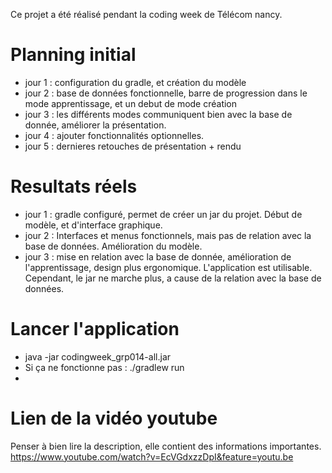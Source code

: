 Ce projet a été réalisé pendant la coding week de Télécom nancy.

# Planning initial
* jour 1 : configuration du gradle, et création du modèle
* jour 2 : base de données fonctionnelle, barre de progression dans le mode apprentissage, et un debut de mode création
* jour 3 : les différents modes communiquent bien avec la base de donnée, améliorer la présentation.
* jour 4 : ajouter fonctionnalités optionnelles.
* jour 5 : dernieres retouches de présentation + rendu

# Resultats réels
* jour 1 : gradle configuré, permet de créer un jar du projet. Début de modèle, et d'interface graphique.
* jour 2 : Interfaces et menus fonctionnels, mais pas de relation avec la base de données. Amélioration du modèle.
* jour 3 : mise en relation avec la base de donnée, amélioration de l'apprentissage, design plus ergonomique. L'application est utilisable. Cependant, le jar ne marche plus, a cause de la relation avec la base de données.



# Lancer l'application
* java -jar codingweek_grp014-all.jar
* Si ça ne fonctionne pas : ./gradlew run
* 

# Lien de la vidéo youtube
Penser à bien lire la description, elle contient des informations importantes.
https://www.youtube.com/watch?v=EcVGdxzzDpI&feature=youtu.be
